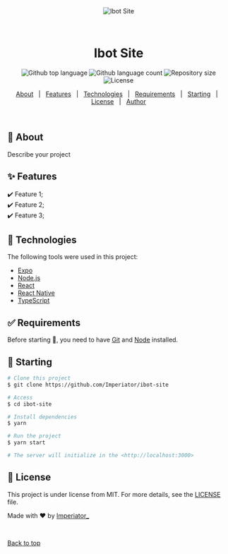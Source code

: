 <div align="center" id="top"> 
  <img src="./.github/app.gif" alt="Ibot Site" />

  &#xa0;

  <!-- <a href="https://ibotsite.netlify.app">Demo</a> -->
</div>

<h1 align="center">Ibot Site</h1>

<p align="center">
  <img alt="Github top language" src="https://img.shields.io/github/languages/top/Imperiator/ibot-site?color=56BEB8">

  <img alt="Github language count" src="https://img.shields.io/github/languages/count/Imperiator/ibot-site?color=56BEB8">

  <img alt="Repository size" src="https://img.shields.io/github/repo-size/Imperiator/ibot-site?color=56BEB8">

  <img alt="License" src="https://img.shields.io/github/license/Imperiator/ibot-site?color=56BEB8">

  <!-- <img alt="Github issues" src="https://img.shields.io/github/issues/Imperiator/ibot-site?color=56BEB8" /> -->

  <!-- <img alt="Github forks" src="https://img.shields.io/github/forks/Imperiator/ibot-site?color=56BEB8" /> -->

  <!-- <img alt="Github stars" src="https://img.shields.io/github/stars/Imperiator/ibot-site?color=56BEB8" /> -->
</p>

<!-- Status -->

<!-- <h4 align="center"> 
	🚧  Ibot Site 🚀 Under construction...  🚧
</h4> 

<hr> -->

<p align="center">
  <a href="#dart-about">About</a> &#xa0; | &#xa0; 
  <a href="#sparkles-features">Features</a> &#xa0; | &#xa0;
  <a href="#rocket-technologies">Technologies</a> &#xa0; | &#xa0;
  <a href="#white_check_mark-requirements">Requirements</a> &#xa0; | &#xa0;
  <a href="#checkered_flag-starting">Starting</a> &#xa0; | &#xa0;
  <a href="#memo-license">License</a> &#xa0; | &#xa0;
  <a href="https://github.com/Imperiator" target="_blank">Author</a>
</p>

<br>

## :dart: About ##

Describe your project

## :sparkles: Features ##

:heavy_check_mark: Feature 1;\
:heavy_check_mark: Feature 2;\
:heavy_check_mark: Feature 3;

## :rocket: Technologies ##

The following tools were used in this project:

- [Expo](https://expo.io/)
- [Node.js](https://nodejs.org/en/)
- [React](https://pt-br.reactjs.org/)
- [React Native](https://reactnative.dev/)
- [TypeScript](https://www.typescriptlang.org/)

## :white_check_mark: Requirements ##

Before starting :checkered_flag:, you need to have [Git](https://git-scm.com) and [Node](https://nodejs.org/en/) installed.

## :checkered_flag: Starting ##

```bash
# Clone this project
$ git clone https://github.com/Imperiator/ibot-site

# Access
$ cd ibot-site

# Install dependencies
$ yarn

# Run the project
$ yarn start

# The server will initialize in the <http://localhost:3000>
```

## :memo: License ##

This project is under license from MIT. For more details, see the [LICENSE](LICENSE.md) file.


Made with :heart: by <a href="https://github.com/Imperiator" target="_blank">Imperiator_</a>

&#xa0;

<a href="#top">Back to top</a>
